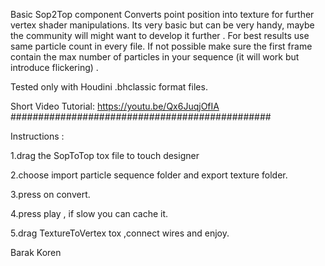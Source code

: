 Basic Sop2Top component
Converts point position into texture for further vertex shader manipulations.
Its very basic but can be very handy, maybe the community will might want to develop it further .
For best results use same particle count in every file.
If not possible make sure the first frame contain the max number of particles in your sequence (it will work but introduce flickering) .

Tested only with Houdini .bhclassic format files.

Short Video Tutorial: 
https://youtu.be/Qx6JuqjOfIA
###############################################

Instructions  :

1.drag the SopToTop tox file to touch designer 
 
2.choose import particle sequence folder and export texture folder.

3.press on convert.

4.press play , if slow you can cache it.

5.drag TextureToVertex tox ,connect wires and enjoy.
 
Barak Koren
